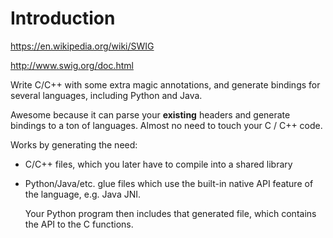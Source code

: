 # Introduction

<https://en.wikipedia.org/wiki/SWIG>

<http://www.swig.org/doc.html>

Write C/C++ with some extra magic annotations, and generate bindings for several languages, including Python and Java.

Awesome because it can parse your **existing** headers and generate bindings to a ton of languages. Almost no need to touch your C / C++ code.

Works by generating the need:

-   C/C++ files, which you later have to compile into a shared library

-   Python/Java/etc. glue files which use the built-in native API feature of the language, e.g. Java JNI.

    Your Python program then includes that generated file, which contains the API to the C functions.
